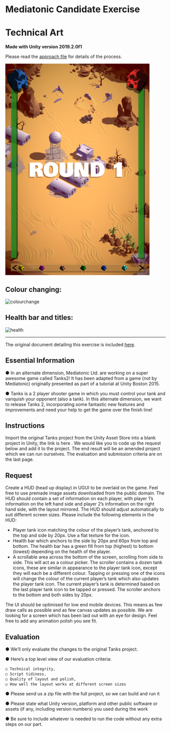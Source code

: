# Mediatonic Candidate Exercise

# Technical Art

**Made with Unity version 2019.2.0f1**

Please read the [approach file](./APPROACH.md) for details of the process.

![wip002](wip/wip002.png)

## Colour changing:

![colourchange](wip/colour.gif)

## Health bar and titles:

![health](wip/health.gif)

---

The original document detailing this exercise is included [here](./MediatonicTAExercise).

## Essential Information
● In an alternate dimension, Mediatonic Ltd. are working on a super awesome game called Tanks2! It has been adapted from a game (not by Mediatonic) originally presented as part of a tutorial at Unity Boston 2015.

● Tanks is a 2 player shooter game in which you must control your tank and vanquish your
opponent (also a tank). In this alternate dimension, we want to release Tanks 2, incorporating some fantastic new features and improvements and need your help to get the game over the finish line!

## Instructions
Import the original Tanks project from the Unity Asset Store into a blank project in Unity, the link is here .
We would like you to code up the request below and add it to the project. The end result will be an
amended project which we can run ourselves. The evaluation and submission criteria are on the last
page.
## Request
Create a HUD (head up display) in UGUI to be overlaid on the game. Feel free to use premade image assets
downloaded from the public domain. The HUD should contain a set of information on each player, with player
1’s information on the left hand side and player 2’s information on the right hand side, with the layout
mirrored. The HUD should adjust automatically to suit different screen sizes. Please include the following
elements in the HUD:
- Player tank icon matching the colour of the player’s tank, anchored to the top and side by 20px. Use a
flat texture for the icon.
- Health bar which anchors to the side by 20px and 60px from top and bottom. The health bar has a
green fill from top (highest) to bottom (lowest) depending on the health of the player.
- A scrollable area across the bottom of the screen, scrolling from side to side. This will act as a colour
picker. The scroller contains a dozen tank icons, these are similar in appearance to the player tank
icon, except they will each be a different colour. Tapping or pressing one of the icons will change the
colour of the current player’s tank which also updates the player tank icon. The current player’s tank
is determined based on the last player tank icon to be tapped or pressed. The scroller anchors to the
bottom and both sides by 20px.

The UI should be optimised for low end mobile devices. This means as few draw calls as possible and as few
canvas updates as possible. We are looking for a screen which has been laid out with an eye for design. Feel
free to add any animation polish you see fit.

## Evaluation

● We’ll only evaluate the changes to the original Tanks project.

● Here’s a top level view of our evaluation criteria:

    ○ Technical integrity,
    ○ Script tidiness,
    ○ Quality of layout and polish,
    ○ How well the layout works at different screen sizes
● Please send us a zip file with the full project, so we can build and run it

● Please state what Unity version, platform and other public software or assets (if any, including version numbers) you used during the work

● Be sure to include whatever is needed to run the code without any extra steps on our part.
